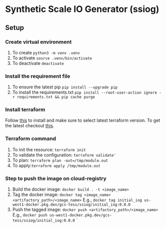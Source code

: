 # Synthetic Scale IO Generator (ssiog)

## Setup
### Create virtual environment
1. To create `python3 -m venv .venv`
2. To activate `source .venv/bin/activate`
3. To deactivate `deactivate`

### Install the requirement file
1. To ensure the latest pip `pip install --upgrade pip`
2. To install the requirements.txt `pip install --root-user-action ignore -r requirements.txt && pip cache purge`

### Install terraform
Follow [this](https://g3doc.corp.google.com/company/teams/cloud-octo/octo-dev/tools/terraform.md?cl=head#install-terraform-on-cloudtop) to install and make sure to select latest terraform version. To get the latest checkout [this](https://developer.hashicorp.com/terraform/install#linux).

### Terraform command
1. To init the resource: `terraform init`
2. To validate the configuration: `terraform validate'`
3. To plan: `terraform plan -out=/tmp/module.out`
4. To apply:`terraform apply /tmp/module.out`

### Step to push the image on cloud-registry
1. Build the docker image: `docker build . -t <image_name>`
2. Tag the docker image: `docker tag <image_name> <artifactory_path>/<image_name>` E.g., `docker tag initial_iog us-west1-docker.pkg.dev/gcs-tess/ssiog/initial_iog:0.0.0`
3. Push the tagged image: `docker push <artifactory_path>/<image_name>` E.g., `docker push us-west1-docker.pkg.dev/gcs-tess/ssiog/initial_iog:0.0.0`
`

